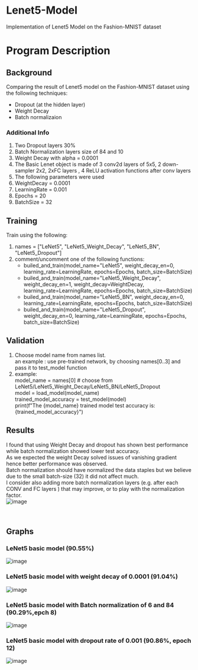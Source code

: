 # Lenet5-Model
Implementation of Lenet5 Model on the Fashion-MNIST dataset 

# Program Description
## Background
Comparing the result of Lenet5 model on the Fashion-MNIST dataset using the following techniques:  
- Dropout (at the hidden layer)
- Weight Decay 
- Batch normalizaion

### Additional Info
1. Two Dropout layers 30% 
2. Batch Normalization layers size of 84 and 10
3. Weight Decay with alpha = 0.0001
4. The Basic Lenet object is made of 3 conv2d layers of 5x5, 2 down-sampler 2x2, 2xFC layers , 4 ReLU activation functions after conv layers
5. The following parameters were used
6. WeightDecay = 0.0001
7. LearningRate = 0.001
8. Epochs = 20
9. BatchSize = 32

## Training
Train using the following:  
1. names = ["LeNet5", "LeNet5_Weight_Decay", "LeNet5_BN", "LeNet5_Dropout"]
2. comment/uncomment one of the following functions:
    -	builed_and_train(model_name="LeNet5", weight_decay_en=0, learning_rate=LearningRate, epochs=Epochs, batch_size=BatchSize)
    - builed_and_train(model_name="LeNet5_Weight_Decay", weight_decay_en=1, weight_decay=WeightDecay, learning_rate=LearningRate, epochs=Epochs, batch_size=BatchSize)
    - builed_and_train(model_name="LeNet5_BN", weight_decay_en=0, learning_rate=LearningRate, epochs=Epochs, batch_size=BatchSize)
    - builed_and_train(model_name="LeNet5_Dropout", weight_decay_en=0, learning_rate=LearningRate, epochs=Epochs, batch_size=BatchSize)

## Validation
1. Choose model name from  names list.  
an example : use pre-trained network, by choosing names[0..3] and pass it to test_model function<br />
3. example:  
model_name = names[0]  # choose from  LeNet5/LeNet5_Weight_Decay/LeNet5_BN/LeNet5_Dropout<br />
model = load_model(model_name)<br />
trained_model_accuracy = test_model(model)<br />
print(f"The {model_name} trained model test accuracy is: {trained_model_accuracy}")<br />

## Results
I found that using Weight Decay and dropout has shown best performance while batch normalization showed lower test accuracy.<br />
As we expected the weight Decay solved issues of vanishing gradient hence better performance was observed.<br />
Batch normalization should have normalized the data staples but we believe due to the small batch-size (32) it did not affect much.<br />
I consider also adding more batch normalization layers (e.g. after each CONV and FC layers ) that may improve, or to play with the normalization factor.
<br />
![image](https://user-images.githubusercontent.com/108329249/178121733-b6dff568-908b-47ee-9bad-0c7650268d8e.png)

<br />

## Graphs
### LeNet5 basic model (90.55%)
![image](https://user-images.githubusercontent.com/108329249/178121751-b508c0d7-b8eb-4977-9823-a99cfdab9e81.png)


### LeNet5 basic model  with weight decay of 0.0001 (91.04%)

![image](https://user-images.githubusercontent.com/108329249/178121762-833143ce-181f-4cad-98c3-084f88ef0e1b.png)


### LeNet5 basic model with Batch normalization of 6 and 84 (90.29%,epch 8)
![image](https://user-images.githubusercontent.com/108329249/178121773-688a5746-077a-40fb-8a88-39ef4d3de462.png)


### LeNet5 basic model with dropout rate of 0.001  (90.86%, epoch 12)

![image](https://user-images.githubusercontent.com/108329249/178121797-7d58992d-862d-4083-8cb1-8ccbb60176d9.png)













